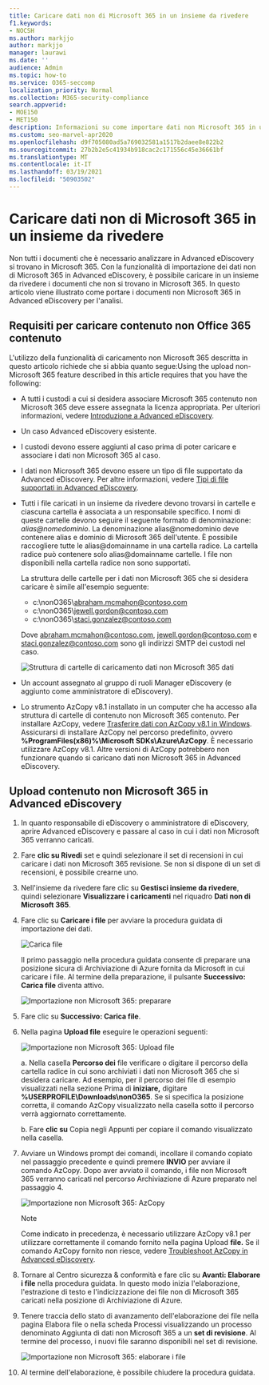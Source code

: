 ```yaml
---
title: Caricare dati non di Microsoft 365 in un insieme da rivedere
f1.keywords:
- NOCSH
ms.author: markjjo
author: markjjo
manager: laurawi
ms.date: ''
audience: Admin
ms.topic: how-to
ms.service: O365-seccomp
localization_priority: Normal
ms.collection: M365-security-compliance
search.appverid:
- MOE150
- MET150
description: Informazioni su come importare dati non Microsoft 365 in un set di revisione per l'analisi in Advanced eDiscovery caso.
ms.custom: seo-marvel-apr2020
ms.openlocfilehash: d9f705080ad5a769032581a1517b2daee8e822b2
ms.sourcegitcommit: 27b2b2e5c41934b918cac2c171556c45e36661bf
ms.translationtype: MT
ms.contentlocale: it-IT
ms.lasthandoff: 03/19/2021
ms.locfileid: "50903502"
---
```

# <a name="load-non-microsoft-365-data-into-a-review-set"></a>Caricare dati non di Microsoft 365 in un insieme da rivedere

Non tutti i documenti che è necessario analizzare in Advanced eDiscovery si trovano in Microsoft 365. Con la funzionalità di importazione dei dati non di Microsoft 365 in Advanced eDiscovery, è possibile caricare in un insieme da rivedere i documenti che non si trovano in Microsoft 365. In questo articolo viene illustrato come portare i documenti non Microsoft 365 in Advanced eDiscovery per l'analisi.

## <a name="requirements-to-upload-non-office-365-content"></a>Requisiti per caricare contenuto non Office 365 contenuto

L'utilizzo della funzionalità di caricamento non Microsoft 365 descritta in questo articolo richiede che si abbia quanto segue:Using the upload non-Microsoft 365 feature described in this article requires that you have the following:

- A tutti i custodi a cui si desidera associare Microsoft 365 contenuto non Microsoft 365 deve essere assegnata la licenza appropriata. Per ulteriori informazioni, vedere [Introduzione a Advanced eDiscovery](get-started-with-advanced-ediscovery.md#step-1-verify-and-assign-appropriate-licenses).

- Un caso Advanced eDiscovery esistente.

- I custodi devono essere aggiunti al caso prima di poter caricare e associare i dati non Microsoft 365 al caso.

- I dati non Microsoft 365 devono essere un tipo di file supportato da Advanced eDiscovery. Per altre informazioni, vedere [Tipi di file supportati in Advanced eDiscovery](supported-filetypes-ediscovery20.md).

- Tutti i file caricati in un insieme da rivedere devono trovarsi in cartelle e ciascuna cartella è associata a un responsabile specifico. I nomi di queste cartelle devono seguire il seguente formato di denominazione: *alias@nomedominio*. La denominazione alias@nomedominio deve contenere alias e dominio di Microsoft 365 dell'utente. È possibile raccogliere tutte le alias@domainname in una cartella radice. La cartella radice può contenere solo alias@domainname cartelle. I file non disponibili nella cartella radice non sono supportati.

   La struttura delle cartelle per i dati non Microsoft 365 che si desidera caricare è simile all'esempio seguente:

   - c:\nonO365\abraham.mcmahon@contoso.com
   - c:\nonO365\jewell.gordon@contoso.com
   - c:\nonO365\staci.gonzalez@contoso.com

   Dove abraham.mcmahon@contoso.com, jewell.gordon@contoso.com e staci.gonzalez@contoso.com sono gli indirizzi SMTP dei custodi nel caso.

   ![Struttura di cartelle di caricamento dati non Microsoft 365 dati](../media/3f2dde84-294e-48ea-b44b-7437bd25284c.png)

- Un account assegnato al gruppo di ruoli Manager eDiscovery (e aggiunto come amministratore di eDiscovery).

- Lo strumento AzCopy v8.1 installato in un computer che ha accesso alla struttura di cartelle di contenuto non Microsoft 365 contenuto. Per installare AzCopy, vedere [Trasferire dati con AzCopy v8.1 in Windows](/previous-versions/azure/storage/storage-use-azcopy). Assicurarsi di installare AzCopy nel percorso predefinito, ovvero **%ProgramFiles(x86)%\Microsoft SDKs\Azure\AzCopy**. È necessario utilizzare AzCopy v8.1. Altre versioni di AzCopy potrebbero non funzionare quando si caricano dati non Microsoft 365 in Advanced eDiscovery.


## <a name="upload-non-microsoft-365-content-into-advanced-ediscovery"></a>Upload contenuto non Microsoft 365 in Advanced eDiscovery

1. In quanto responsabile di eDiscovery o amministratore di eDiscovery, aprire Advanced eDiscovery e passare al caso in cui i dati non Microsoft 365 verranno caricati.  

2. Fare **clic su Rivedi** set e quindi selezionare il set di recensioni in cui caricare i dati non Microsoft 365 revisione.  Se non si dispone di un set di recensioni, è possibile crearne uno. 
 
3. Nell'insieme da rivedere fare clic su **Gestisci insieme da rivedere**, quindi selezionare **Visualizzare i caricamenti** nel riquadro **Dati non di Microsoft 365**.

4. Fare clic su **Caricare i file** per avviare la procedura guidata di importazione dei dati.

   ![Carica file](../media/574f4059-4146-4058-9df3-ec97cf28d7c7.png)

   Il primo passaggio nella procedura guidata consente di preparare una posizione sicura di Archiviazione di Azure fornita da Microsoft in cui caricare i file.  Al termine della preparazione, il pulsante **Successivo: Carica file** diventa attivo.

   ![Importazione non Microsoft 365: preparare](../media/0670a347-a578-454a-9b3d-e70ef47aec57.png)
 
5. Fare clic su **Successivo: Carica file**.

6. Nella pagina **Upload file** eseguire le operazioni seguenti:

   ![Importazione non Microsoft 365: Upload file](../media/3ea53b5d-7f9b-4dfc-ba63-90a38c14d41a.png)

   a. Nella casella **Percorso dei** file verificare o digitare il percorso della cartella radice in cui sono archiviati i dati non Microsoft 365 che si desidera caricare. Ad esempio, per il percorso dei file di esempio visualizzati nella sezione Prima di **iniziare,** digitare **%USERPROFILE\Downloads\nonO365**. Se si specifica la posizione corretta, il comando AzCopy visualizzato nella casella sotto il percorso verrà aggiornato correttamente.

   b. Fare **clic su** Copia negli Appunti per copiare il comando visualizzato nella casella.

7. Avviare un Windows prompt dei comandi, incollare il comando copiato nel passaggio precedente e quindi premere **INVIO** per avviare il comando AzCopy.  Dopo aver avviato il comando, i file non Microsoft 365 verranno caricati nel percorso Archiviazione di Azure preparato nel passaggio 4.

   ![Importazione non Microsoft 365: AzCopy](../media/504e2dbe-f36f-4f36-9b08-04aea85d8250.png)

   > [!NOTE]
   > Come indicato in precedenza, è necessario utilizzare AzCopy v8.1 per utilizzare correttamente il comando fornito nella pagina Upload **file.** Se il comando AzCopy fornito non riesce, vedere [Troubleshoot AzCopy in Advanced eDiscovery](troubleshooting-azcopy.md).

8. Tornare al Centro sicurezza & conformità e fare clic su **Avanti: Elaborare i file** nella procedura guidata.  In questo modo inizia l'elaborazione, l'estrazione di testo e l'indicizzazione dei file non di Microsoft 365 caricati nella posizione di Archiviazione di Azure.  

9. Tenere traccia dello stato di  avanzamento dell'elaborazione  dei file nella pagina Elabora file o nella scheda Processi visualizzando un processo denominato Aggiunta di dati non Microsoft 365 a un **set di revisione**.  Al termine del processo, i nuovi file saranno disponibili nel set di revisione.

   ![Importazione non Microsoft 365: elaborare i file](../media/218b1545-416a-4a9f-9b25-3b70e8508f67.png)

10. Al termine dell'elaborazione, è possibile chiudere la procedura guidata.